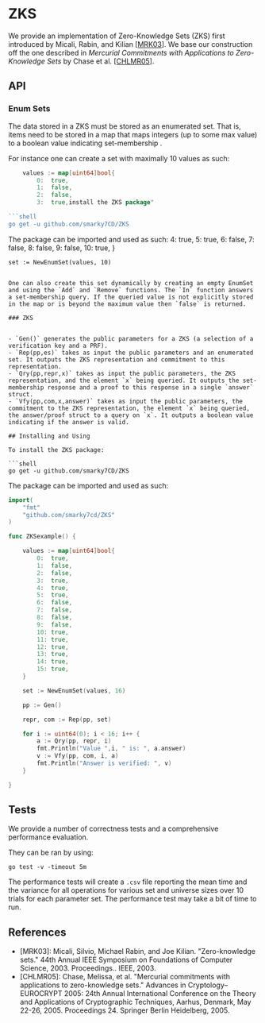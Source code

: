 # ZKS

We provide an implementation of Zero-Knowledge Sets (ZKS) first introduced by Micali, Rabin, and Kilian [[MRK03](https://people.csail.mit.edu/silvio/Selected%20Scientific%20Papers/Zero%20Knowledge/Zero-Knowledge_Sets.pdf)]. We base our construction off the one described in *Mercurial Commitments with Applications to Zero-Knowledge Sets* by Chase et al. [[CHLMR05](https://cs.brown.edu/~mchase/papers/merc.pdf)].

## API

### Enum Sets

The data stored in a ZKS must be stored as an enumerated set. That is, items need to be stored in a map that maps integers (up to some max value) to a boolean value indicating set-membership .

For instance one can create a set with maximally 10 values as such:

```go
	values := map[uint64]bool{
		0:  true,
		1:  false,
		2:  false,
		3:  true,install the ZKS package"

```shell
go get -u github.com/smarky7CD/ZKS
```

The package can be imported and used as such:
		4:  true,
		5:  true,
		6:  false,
		7:  false,
		8:  false,
		9:  false,
		10: true,
    }

    set := NewEnumSet(values, 10)
```

One can also create this set dynamically by creating an empty EnumSet and using the `Add` and `Remove` functions. The `In` function answers a set-membership query. If the queried value is not explicitly stored in the map or is beyond the maximum value then `false` is returned.

### ZKS


- `Gen()` generates the public parameters for a ZKS (a selection of a verification key and a PRF).
- `Rep(pp,es)` takes as input the public parameters and an enumerated set. It outputs the ZKS representation and commitment to this representation. 
- `Qry(pp,repr,x)` takes as input the public parameters, the ZKS representation, and the element `x` being queried. It outputs the set-membership response and a proof to this response in a single `answer` struct. 
- `Vfy(pp,com,x,answer)` takes as input the public parameters, the commitment to the ZKS representation, the element `x` being queried, the answer/proof struct to a query on `x`. It outputs a boolean value indicating if the answer is valid.

## Installing and Using

To install the ZKS package:

```shell
go get -u github.com/smarky7CD/ZKS
```

The package can be imported and used as such:

```go
import(
    "fmt"
    "github.com/smarky7cd/ZKS"
)

func ZKSexample() {

	values := map[uint64]bool{
		0:  true,
		1:  false,
		2:  false,
		3:  true,
		4:  true,
		5:  true,
		6:  false,
		7:  false,
		8:  false,
		9:  false,
		10: true,
		11: true,
		12: true,
		13: true,
		14: true,
		15: true,
	}

	set := NewEnumSet(values, 16)

	pp := Gen()

	repr, com := Rep(pp, set)

	for i := uint64(0); i < 16; i++ {
		a := Qry(pp, repr, i)
        fmt.Println("Value ",i, " is: ", a.answer)
		v := Vfy(pp, com, i, a)
		fmt.Println("Answer is verified: ", v)
	}

}


```

## Tests 

We provide a number of correctness tests and a comprehensive performance evaluation.

They can be ran by using:

```shell
go test -v -timeout 5m
```

The performance tests will create a `.csv` file reporting the mean time and the variance for all operations for various set and universe sizes over 10 trials for each parameter set. The performance test may take a bit of time to run.

## References

- [MRK03]: Micali, Silvio, Michael Rabin, and Joe Kilian. "Zero-knowledge sets." 44th Annual IEEE Symposium on Foundations of Computer Science, 2003. Proceedings.. IEEE, 2003.
- [CHLMR05]: Chase, Melissa, et al. "Mercurial commitments with applications to zero-knowledge sets." Advances in Cryptology–EUROCRYPT 2005: 24th Annual International Conference on the Theory and Applications of Cryptographic Techniques, Aarhus, Denmark, May 22-26, 2005. Proceedings 24. Springer Berlin Heidelberg, 2005.

